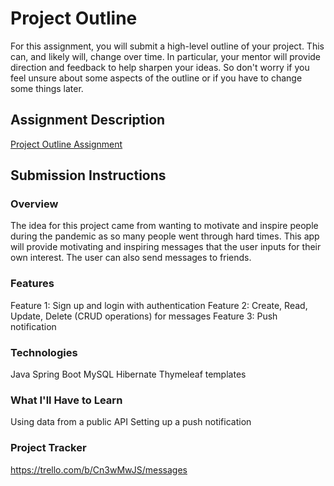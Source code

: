 # Project Outline
For this assignment, you will submit a high-level outline of your project. This can, and likely will, change over time. In particular, your mentor will provide direction and feedback to help sharpen your ideas. So don't worry if you feel unsure about some aspects of the outline or if you have to change some things later.

## Assignment Description
[Project Outline Assignment](https://education.launchcode.org/liftoff/modules/assignments/project-outline)

## Submission Instructions

### Overview
The idea for this project came from wanting to motivate and inspire people during the pandemic as so many people went through
hard times.  This app will provide motivating and inspiring messages that the user inputs for their own interest. The user can
also send messages to friends.

### Features
Feature 1: Sign up and login with authentication
Feature 2: Create, Read, Update, Delete (CRUD operations) for messages
Feature 3: Push notification

### Technologies
Java
Spring Boot
MySQL
Hibernate
Thymeleaf templates

### What I'll Have to Learn

Using data from a public API
Setting up a push notification

### Project Tracker
https://trello.com/b/Cn3wMwJS/messages
